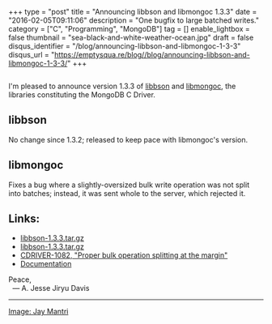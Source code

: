 +++
type = "post"
title = "Announcing libbson and libmongoc 1.3.3"
date = "2016-02-05T09:11:06"
description = "One bugfix to large batched writes."
category = ["C", "Programming", "MongoDB"]
tag = []
enable_lightbox = false
thumbnail = "sea-black-and-white-weather-ocean.jpg"
draft = false
disqus_identifier = "/blog/announcing-libbson-and-libmongoc-1-3-3"
disqus_url = "https://emptysqua.re/blog//blog/announcing-libbson-and-libmongoc-1-3-3/"
+++

<p><img alt="" src="sea-black-and-white-weather-ocean.jpg" /></p>
<p>I'm pleased to announce version 1.3.3 of <a href="http://mongoc.org/libbson/current/">libbson</a> and <a href="http://mongoc.org/libmongoc/current/">libmongoc</a>, the libraries
constituting the MongoDB C Driver.</p>
<h2 id="libbson">libbson</h2>
<p>No change since 1.3.2; released to keep pace with libmongoc's version.</p>
<h2 id="libmongoc">libmongoc</h2>
<p>Fixes a bug where
a slightly-oversized bulk write operation was not split into batches; instead,
it was sent whole to the server, which rejected it.</p>
<h2 id="links">Links:</h2>
<ul>
<li><a href="https://github.com/mongodb/libbson/releases/download/1.3.3/libbson-1.3.3.tar.gz">libbson-1.3.3.tar.gz</a></li>
<li><a href="https://github.com/mongodb/mongo-c-driver/releases/download/1.3.3/mongo-c-driver-1.3.3.tar.gz">libbson-1.3.3.tar.gz</a></li>
<li><a href="https://jira.mongodb.org/browse/CDRIVER-1082">CDRIVER-1082, "Proper bulk operation splitting at the margin"</a></li>
<li><a href="http://mongoc.org/libmongoc/current/">Documentation</a></li>
</ul>
<p>Peace,<br />
&nbsp;&nbsp;&mdash; A. Jesse Jiryu Davis</p>
<hr />
<p><a href="http://jaymantri.com/post/110848819388/download">Image: Jay Mantri</a></p>

